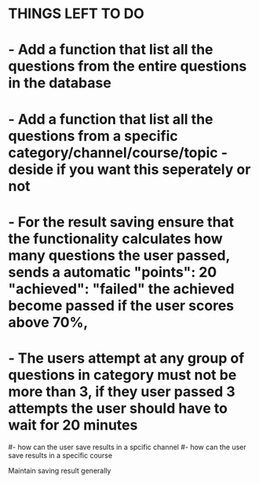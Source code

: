 # THINGS LEFT TO DO

# - Add a function that list all the questions from the entire questions in the database

# - Add a function that list all the questions from a specific category/channel/course/topic - deside if you want this seperately or not

# - For the result saving ensure that the functionality calculates how many questions the user passed, sends a automatic "points": 20 "achieved": "failed" the achieved become passed if the user scores above 70%,

# - The users attempt at any group of questions in category must not be more than 3, if they user passed 3 attempts the user should have to wait for 20 minutes

#- how can the user save results in a spcific channel
#- how can the user save results in a specific course

Maintain saving result generally 